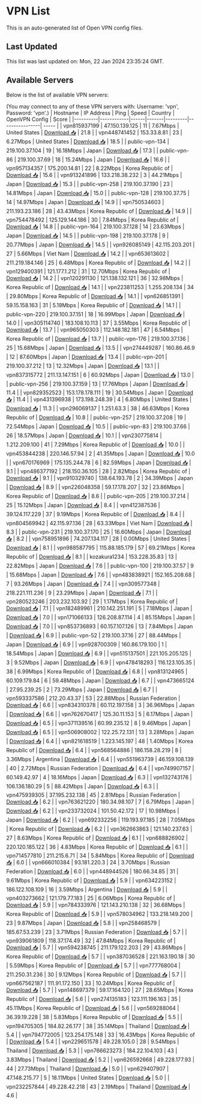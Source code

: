 # VPN List

This is an auto-generated list of Open VPN config files.

## Last Updated

This list was last updated on: Mon, 22 Jan 2024 23:35:24 GMT.

## Available Servers

Below is the list of available VPN servers:

(You may connect to any of these VPN servers with: Username: 'vpn', Password: 'vpn'.)
| Hostname | IP Address | Ping | Speed | Country | OpenVPN Config | Score |
|----------|------------|------|-------|---------|----------------| ----- |
| vpn815937199 | 47.150.139.125 | 11 | 7.67Mbps | United States | [Download 📥](./configs/server_0_US.ovpn) | 21.8 |
| vpn448741452 | 153.33.8.81 | 23 | 6.27Mbps | United States | [Download 📥](./configs/server_1_US.ovpn) | 18.5 |
| public-vpn-134 | 219.100.37.104 | 19 | 16.18Mbps | Japan | [Download 📥](./configs/server_2_JP.ovpn) | 17.3 |
| public-vpn-86 | 219.100.37.69 | 18 | 15.24Mbps | Japan | [Download 📥](./configs/server_3_JP.ovpn) | 16.6 |
| vpn957134357 | 175.200.14.81 | 22 | 8.22Mbps | Korea Republic of | [Download 📥](./configs/server_4_KR.ovpn) | 15.6 |
| vpn913241896 | 133.218.38.232 | 3 | 44.21Mbps | Japan | [Download 📥](./configs/server_5_JP.ovpn) | 15.3 |
| public-vpn-258 | 219.100.37.190 | 23 | 14.81Mbps | Japan | [Download 📥](./configs/server_6_JP.ovpn) | 15.0 |
| public-vpn-128 | 219.100.37.75 | 14 | 14.97Mbps | Japan | [Download 📥](./configs/server_7_JP.ovpn) | 14.9 |
| vpn750534603 | 211.193.23.186 | 28 | 43.43Mbps | Korea Republic of | [Download 📥](./configs/server_8_KR.ovpn) | 14.9 |
| vpn754478492 | 125.129.144.186 | 30 | 7.84Mbps | Korea Republic of | [Download 📥](./configs/server_9_KR.ovpn) | 14.8 |
| public-vpn-164 | 219.100.37.128 | 14 | 23.63Mbps | Japan | [Download 📥](./configs/server_10_JP.ovpn) | 14.5 |
| public-vpn-198 | 219.100.37.178 | 9 | 20.77Mbps | Japan | [Download 📥](./configs/server_11_JP.ovpn) | 14.5 |
| vpn926085149 | 42.115.203.201 | 27 | 5.66Mbps | Viet Nam | [Download 📥](./configs/server_12_VN.ovpn) | 14.2 |
| vpn653613602 | 211.219.184.146 | 25 | 6.48Mbps | Korea Republic of | [Download 📥](./configs/server_13_KR.ovpn) | 14.2 |
| vpn129400391 | 121.177.1.212 | 31 | 12.70Mbps | Korea Republic of | [Download 📥](./configs/server_14_KR.ovpn) | 14.2 |
| vpn120291130 | 121.138.132.121 | 36 | 32.98Mbps | Korea Republic of | [Download 📥](./configs/server_15_KR.ovpn) | 14.1 |
| vpn223811253 | 1.255.208.134 | 34 | 29.80Mbps | Korea Republic of | [Download 📥](./configs/server_16_KR.ovpn) | 14.1 |
| vpn626851391 | 59.15.158.163 | 31 | 5.19Mbps | Korea Republic of | [Download 📥](./configs/server_17_KR.ovpn) | 14.1 |
| public-vpn-220 | 219.100.37.151 | 18 | 16.99Mbps | Japan | [Download 📥](./configs/server_18_JP.ovpn) | 14.0 |
| vpn305114740 | 183.108.10.113 | 37 | 3.55Mbps | Korea Republic of | [Download 📥](./configs/server_19_KR.ovpn) | 13.7 |
| vpn965050303 | 112.148.182.181 | 47 | 6.54Mbps | Korea Republic of | [Download 📥](./configs/server_20_KR.ovpn) | 13.7 |
| public-vpn-176 | 219.100.37.136 | 25 | 15.68Mbps | Japan | [Download 📥](./configs/server_21_JP.ovpn) | 13.5 |
| vpn274449287 | 160.86.46.9 | 12 | 87.60Mbps | Japan | [Download 📥](./configs/server_22_JP.ovpn) | 13.4 |
| public-vpn-201 | 219.100.37.212 | 13 | 12.32Mbps | Japan | [Download 📥](./configs/server_23_JP.ovpn) | 13.1 |
| vpn837315772 | 211.13.147.151 | 6 | 60.92Mbps | Japan | [Download 📥](./configs/server_24_JP.ovpn) | 13.0 |
| public-vpn-256 | 219.100.37.159 | 13 | 17.76Mbps | Japan | [Download 📥](./configs/server_25_JP.ovpn) | 11.4 |
| vpn829352523 | 153.178.178.111 | 19 | 30.54Mbps | Japan | [Download 📥](./configs/server_26_JP.ovpn) | 11.4 |
| vpn431396938 | 173.198.248.39 | 4 | 6.80Mbps | United States | [Download 📥](./configs/server_27_US.ovpn) | 11.3 |
| vpn296069137 | 1.251.63.3 | 38 | 46.63Mbps | Korea Republic of | [Download 📥](./configs/server_28_KR.ovpn) | 10.8 |
| public-vpn-257 | 219.100.37.208 | 19 | 72.54Mbps | Japan | [Download 📥](./configs/server_29_JP.ovpn) | 10.5 |
| public-vpn-83 | 219.100.37.66 | 26 | 18.57Mbps | Japan | [Download 📥](./configs/server_30_JP.ovpn) | 10.1 |
| vpn230775814 | 1.212.209.100 | 41 | 7.29Mbps | Korea Republic of | [Download 📥](./configs/server_31_KR.ovpn) | 10.0 |
| vpn453844238 | 220.146.57.94 | 2 | 41.35Mbps | Japan | [Download 📥](./configs/server_32_JP.ovpn) | 10.0 |
| vpn670176969 | 175.135.244.78 | 6 | 82.59Mbps | Japan | [Download 📥](./configs/server_33_JP.ovpn) | 9.1 |
| vpn486377192 | 218.150.36.105 | 28 | 2.82Mbps | Korea Republic of | [Download 📥](./configs/server_34_KR.ovpn) | 9.1 |
| vpn910329740 | 138.64.193.78 | 2 | 34.39Mbps | Japan | [Download 📥](./configs/server_35_JP.ovpn) | 8.9 |
| vpn226048358 | 59.17.178.207 | 32 | 23.86Mbps | Korea Republic of | [Download 📥](./configs/server_36_KR.ovpn) | 8.6 |
| public-vpn-205 | 219.100.37.214 | 25 | 15.12Mbps | Japan | [Download 📥](./configs/server_37_JP.ovpn) | 8.4 |
| vpn412387536 | 39.124.117.229 | 37 | 9.19Mbps | Korea Republic of | [Download 📥](./configs/server_38_KR.ovpn) | 8.4 |
| vpn804569942 | 42.115.97.136 | 28 | 63.33Mbps | Viet Nam | [Download 📥](./configs/server_39_VN.ovpn) | 8.3 |
| public-vpn-231 | 219.100.37.170 | 25 | 16.60Mbps | Japan | [Download 📥](./configs/server_40_JP.ovpn) | 8.2 |
| vpn758951896 | 74.207.134.117 | 28 | 0.00Mbps | United States | [Download 📥](./configs/server_41_US.ovpn) | 8.1 |
| vpn988587795 | 115.88.185.179 | 57 | 69.21Mbps | Korea Republic of | [Download 📥](./configs/server_42_KR.ovpn) | 8.1 |
| kozakura1234 | 153.228.35.83 | 13 | 22.82Mbps | Japan | [Download 📥](./configs/server_43_JP.ovpn) | 7.6 |
| public-vpn-100 | 219.100.37.57 | 9 | 15.68Mbps | Japan | [Download 📥](./configs/server_44_JP.ovpn) | 7.6 |
| vpn483838921 | 152.165.208.68 | 7 | 93.26Mbps | Japan | [Download 📥](./configs/server_45_JP.ovpn) | 7.4 |
| vpn309577348 | 218.221.111.236 | 9 | 23.29Mbps | Japan | [Download 📥](./configs/server_46_JP.ovpn) | 7.1 |
| vpn280523246 | 203.232.103.92 | 29 | 1.17Mbps | Korea Republic of | [Download 📥](./configs/server_47_KR.ovpn) | 7.1 |
| vpn182489961 | 210.142.251.191 | 5 | 7.18Mbps | Japan | [Download 📥](./configs/server_48_JP.ovpn) | 7.0 |
| vpn171066133 | 126.208.87.114 | 4 | 85.15Mbps | Japan | [Download 📥](./configs/server_49_JP.ovpn) | 7.0 |
| vpn853736893 | 60.157.107.126 | 13 | 7.84Mbps | Japan | [Download 📥](./configs/server_50_JP.ovpn) | 6.9 |
| public-vpn-52 | 219.100.37.16 | 27 | 88.44Mbps | Japan | [Download 📥](./configs/server_51_JP.ovpn) | 6.9 |
| vpn928700309 | 160.86.179.100 | 1 | 18.54Mbps | Japan | [Download 📥](./configs/server_52_JP.ovpn) | 6.9 |
| vpn515137501 | 221.105.205.125 | 3 | 9.52Mbps | Japan | [Download 📥](./configs/server_53_JP.ovpn) | 6.9 |
| vpn478418293 | 116.123.105.35 | 38 | 6.99Mbps | Korea Republic of | [Download 📥](./configs/server_54_KR.ovpn) | 6.8 |
| vpn813124965 | 60.109.179.84 | 6 | 59.48Mbps | Japan | [Download 📥](./configs/server_55_JP.ovpn) | 6.7 |
| vpn473665124 | 27.95.239.25 | 2 | 73.29Mbps | Japan | [Download 📥](./configs/server_56_JP.ovpn) | 6.7 |
| vpn593337586 | 212.20.43.37 | 53 | 22.88Mbps | Russian Federation | [Download 📥](./configs/server_57_RU.ovpn) | 6.6 |
| vpn834310378 | 60.112.197.158 | 3 | 36.96Mbps | Japan | [Download 📥](./configs/server_58_JP.ovpn) | 6.6 |
| vpn762670417 | 125.30.11.153 | 5 | 6.17Mbps | Japan | [Download 📥](./configs/server_59_JP.ovpn) | 6.5 |
| vpn371139516 | 60.99.235.12 | 8 | 9.46Mbps | Japan | [Download 📥](./configs/server_60_JP.ovpn) | 6.5 |
| vpn506908002 | 122.25.72.131 | 13 | 3.28Mbps | Japan | [Download 📥](./configs/server_61_JP.ovpn) | 6.4 |
| vpn821618519 | 1.223.145.197 | 48 | 1.40Mbps | Korea Republic of | [Download 📥](./configs/server_62_KR.ovpn) | 6.4 |
| vpn568564886 | 186.158.28.219 | 8 | 3.36Mbps | Argentina | [Download 📥](./configs/server_63_AR.ovpn) | 6.4 |
| vpn551963739 | 46.159.108.139 | 40 | 2.72Mbps | Russian Federation | [Download 📥](./configs/server_64_RU.ovpn) | 6.4 |
| vpn749907157 | 60.149.42.97 | 4 | 18.16Mbps | Japan | [Download 📥](./configs/server_65_JP.ovpn) | 6.3 |
| vpn132743176 | 106.136.180.29 | 5 | 88.42Mbps | Japan | [Download 📥](./configs/server_66_JP.ovpn) | 6.3 |
| vpn475939305 | 37.195.232.138 | 45 | 2.81Mbps | Russian Federation | [Download 📥](./configs/server_67_RU.ovpn) | 6.2 |
| vpn763621220 | 180.34.98.107 | 7 | 6.79Mbps | Japan | [Download 📥](./configs/server_68_JP.ovpn) | 6.2 |
| vpn233732024 | 101.50.42.172 | 17 | 10.98Mbps | Japan | [Download 📥](./configs/server_69_JP.ovpn) | 6.2 |
| vpn692332256 | 119.193.97.185 | 28 | 7.05Mbps | Korea Republic of | [Download 📥](./configs/server_70_KR.ovpn) | 6.2 |
| vpn362663863 | 121.140.237.63 | 27 | 8.63Mbps | Korea Republic of | [Download 📥](./configs/server_71_KR.ovpn) | 6.1 |
| vpn688826902 | 220.120.185.122 | 36 | 4.83Mbps | Korea Republic of | [Download 📥](./configs/server_72_KR.ovpn) | 6.1 |
| vpn714577810 | 211.215.6.71 | 34 | 5.84Mbps | Korea Republic of | [Download 📥](./configs/server_73_KR.ovpn) | 6.0 |
| vpn666010384 | 93.181.220.3 | 24 | 3.70Mbps | Russian Federation | [Download 📥](./configs/server_74_RU.ovpn) | 6.0 |
| vpn448944526 | 180.66.34.85 | 31 | 9.61Mbps | Korea Republic of | [Download 📥](./configs/server_75_KR.ovpn) | 5.9 |
| vpn634223152 | 186.122.108.109 | 16 | 3.59Mbps | Argentina | [Download 📥](./configs/server_76_AR.ovpn) | 5.9 |
| vpn403273662 | 121.179.77.183 | 25 | 6.06Mbps | Korea Republic of | [Download 📥](./configs/server_77_KR.ovpn) | 5.9 |
| vpn784333976 | 121.143.210.138 | 32 | 36.68Mbps | Korea Republic of | [Download 📥](./configs/server_78_KR.ovpn) | 5.9 |
| vpn578034962 | 133.218.149.200 | 23 | 9.87Mbps | Japan | [Download 📥](./configs/server_79_JP.ovpn) | 5.8 |
| vpn258468579 | 185.67.53.239 | 23 | 3.71Mbps | Russian Federation | [Download 📥](./configs/server_80_RU.ovpn) | 5.7 |
| vpn939061809 | 118.37.174.49 | 32 | 47.84Mbps | Korea Republic of | [Download 📥](./configs/server_81_KR.ovpn) | 5.7 |
| vpn594238745 | 211.179.122.203 | 29 | 43.86Mbps | Korea Republic of | [Download 📥](./configs/server_82_KR.ovpn) | 5.7 |
| vpn387036528 | 221.163.190.18 | 30 | 5.59Mbps | Korea Republic of | [Download 📥](./configs/server_83_KR.ovpn) | 5.7 |
| vpn777768004 | 211.250.31.236 | 30 | 9.12Mbps | Korea Republic of | [Download 📥](./configs/server_84_KR.ovpn) | 5.7 |
| vpn667562187 | 111.91.172.150 | 33 | 10.24Mbps | Korea Republic of | [Download 📥](./configs/server_85_KR.ovpn) | 5.7 |
| vpn148697379 | 59.17.164.120 | 27 | 28.65Mbps | Korea Republic of | [Download 📥](./configs/server_86_KR.ovpn) | 5.6 |
| vpn274135183 | 123.111.196.163 | 35 | 45.11Mbps | Korea Republic of | [Download 📥](./configs/server_87_KR.ovpn) | 5.6 |
| vpn569288064 | 36.39.19.228 | 38 | 5.83Mbps | Korea Republic of | [Download 📥](./configs/server_88_KR.ovpn) | 5.5 |
| vpn194705305 | 184.82.26.177 | 38 | 35.14Mbps | Thailand | [Download 📥](./configs/server_89_TH.ovpn) | 5.4 |
| vpn794772005 | 123.254.175.148 | 33 | 16.43Mbps | Korea Republic of | [Download 📥](./configs/server_90_KR.ovpn) | 5.4 |
| vpn229651578 | 49.228.105.0 | 28 | 9.54Mbps | Thailand | [Download 📥](./configs/server_91_TH.ovpn) | 5.3 |
| vpn766623273 | 184.22.104.103 | 43 | 3.83Mbps | Thailand | [Download 📥](./configs/server_92_TH.ovpn) | 5.2 |
| vpn626592668 | 49.228.177.93 | 44 | 27.73Mbps | Thailand | [Download 📥](./configs/server_93_TH.ovpn) | 5.0 |
| vpn629407907 | 47.148.215.77 | 5 | 18.11Mbps | United States | [Download 📥](./configs/server_94_US.ovpn) | 5.0 |
| vpn232257844 | 49.228.42.218 | 43 | 2.19Mbps | Thailand | [Download 📥](./configs/server_95_TH.ovpn) | 4.6 |
